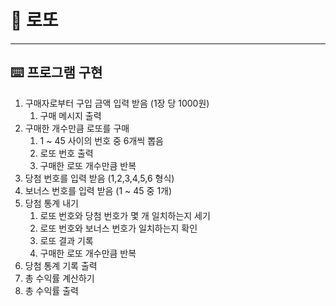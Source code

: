# 💸 로또

---

## ⌨️ 프로그램 구현
1. 구매자로부터 구입 금액 입력 받음 (1장 당 1000원)
   1. 구매 메시지 출력
2. 구매한 개수만큼 로또를 구매
   1. 1 ~ 45 사이의 번호 중 6개씩 뽑음
   2. 로또 번호 출력
   3. 구매한 로또 개수만큼 반복
3. 당첨 번호를 입력 받음 (1,2,3,4,5,6 형식)
4. 보너스 번호를 입력 받음 (1 ~ 45 중 1개)
5. 당첨 통계 내기
   1. 로또 번호와 당첨 번호가 몇 개 일치하는지 세기 
   2. 로또 번호와 보너스 번호가 일치하는지 확인
   3. 로또 결과 기록
   4. 구매한 로또 개수만큼 반복
6. 당첨 통계 기록 출력
7. 총 수익률 계산하기
8. 총 수익률 출력
